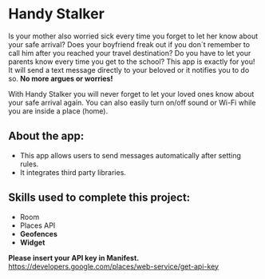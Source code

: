 # Handy Stalker

Is your mother also worried sick every time you forget to let her know about your safe arrival? 
Does your boyfriend freak out if you don´t remember to call him after you reached your travel destination? 
Do you have to let your parents know every time you get to the school? 
This app is exactly for you! It will send a text message directly to your beloved or it notifies you to do so. 
**No more argues or worries!**

With Handy Stalker you will never forget to let your loved ones know about your safe arrival again. 
You can also easily turn on/off sound or Wi-Fi while you are inside a place (home). 


## About the app:
+ This app allows users to send messages automatically after setting rules.  
+ It integrates third party libraries. 

## Skills used to complete this project:
+ Room
+ Places API
+ **Geofences** 
+ **Widget** 

**Please insert your API key in Manifest.** https://developers.google.com/places/web-service/get-api-key

